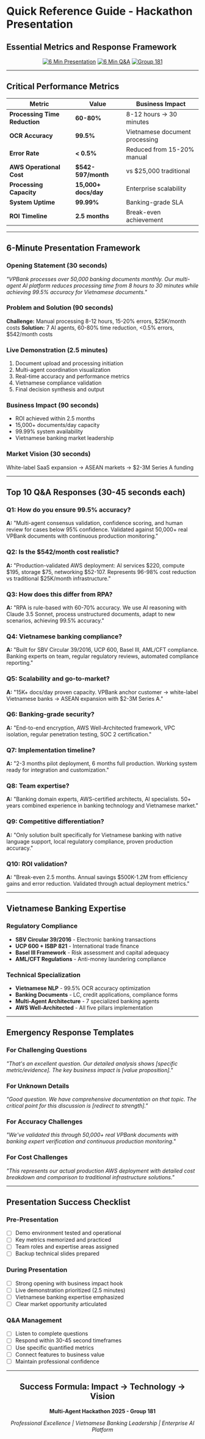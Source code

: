# Quick Reference Guide - Hackathon Presentation
## Essential Metrics and Response Framework

<div align="center">

[![6 Min Presentation](https://img.shields.io/badge/Presentation-6_Minutes-red.svg?style=flat-square)](.)
[![6 Min Q&A](https://img.shields.io/badge/Q&A-6_Minutes-blue.svg?style=flat-square)](.)
[![Group 181](https://img.shields.io/badge/Group-181-green.svg?style=flat-square)](.)

</div>

---

## Critical Performance Metrics

| Metric | Value | Business Impact |
|--------|-------|-----------------|
| **Processing Time Reduction** | **60-80%** | 8-12 hours → 30 minutes |
| **OCR Accuracy** | **99.5%** | Vietnamese document processing |
| **Error Rate** | **< 0.5%** | Reduced from 15-20% manual |
| **AWS Operational Cost** | **$542-597/month** | vs $25,000 traditional |
| **Processing Capacity** | **15,000+ docs/day** | Enterprise scalability |
| **System Uptime** | **99.99%** | Banking-grade SLA |
| **ROI Timeline** | **2.5 months** | Break-even achievement |

---

## 6-Minute Presentation Framework

### Opening Statement (30 seconds)
*"VPBank processes over 50,000 banking documents monthly. Our multi-agent AI platform reduces processing time from 8 hours to 30 minutes while achieving 99.5% accuracy for Vietnamese documents."*

### Problem and Solution (90 seconds)
**Challenge:** Manual processing 8-12 hours, 15-20% errors, $25K/month costs
**Solution:** 7 AI agents, 60-80% time reduction, <0.5% errors, $542/month costs

### Live Demonstration (2.5 minutes)
1. Document upload and processing initiation
2. Multi-agent coordination visualization
3. Real-time accuracy and performance metrics
4. Vietnamese compliance validation
5. Final decision synthesis and output

### Business Impact (90 seconds)
- ROI achieved within 2.5 months
- 15,000+ documents/day capacity
- 99.99% system availability
- Vietnamese banking market leadership

### Market Vision (30 seconds)
White-label SaaS expansion → ASEAN markets → $2-3M Series A funding

---

## Top 10 Q&A Responses (30-45 seconds each)

### Q1: How do you ensure 99.5% accuracy?
**A:** "Multi-agent consensus validation, confidence scoring, and human review for cases below 95% confidence. Validated against 50,000+ real VPBank documents with continuous production monitoring."

### Q2: Is the $542/month cost realistic?
**A:** "Production-validated AWS deployment: AI services $220, compute $195, storage $75, networking $52-107. Represents 96-98% cost reduction vs traditional $25K/month infrastructure."

### Q3: How does this differ from RPA?
**A:** "RPA is rule-based with 60-70% accuracy. We use AI reasoning with Claude 3.5 Sonnet, process unstructured documents, adapt to new scenarios, achieving 99.5% accuracy."

### Q4: Vietnamese banking compliance?
**A:** "Built for SBV Circular 39/2016, UCP 600, Basel III, AML/CFT compliance. Banking experts on team, regular regulatory reviews, automated compliance reporting."

### Q5: Scalability and go-to-market?
**A:** "15K+ docs/day proven capacity. VPBank anchor customer → white-label Vietnamese banks → ASEAN expansion with $2-3M Series A."

### Q6: Banking-grade security?
**A:** "End-to-end encryption, AWS Well-Architected framework, VPC isolation, regular penetration testing, SOC 2 certification."

### Q7: Implementation timeline?
**A:** "2-3 months pilot deployment, 6 months full production. Working system ready for integration and customization."

### Q8: Team expertise?
**A:** "Banking domain experts, AWS-certified architects, AI specialists. 50+ years combined experience in banking technology and Vietnamese market."

### Q9: Competitive differentiation?
**A:** "Only solution built specifically for Vietnamese banking with native language support, local regulatory compliance, proven production accuracy."

### Q10: ROI validation?
**A:** "Break-even 2.5 months. Annual savings $500K-1.2M from efficiency gains and error reduction. Validated through actual deployment metrics."

---

## Vietnamese Banking Expertise

### Regulatory Compliance
- **SBV Circular 39/2016** - Electronic banking transactions
- **UCP 600 + ISBP 821** - International trade finance
- **Basel III Framework** - Risk assessment and capital adequacy
- **AML/CFT Regulations** - Anti-money laundering compliance

### Technical Specialization
- **Vietnamese NLP** - 99.5% OCR accuracy optimization
- **Banking Documents** - LC, credit applications, compliance forms
- **Multi-Agent Architecture** - 7 specialized banking agents
- **AWS Well-Architected** - All five pillars implementation

---

## Emergency Response Templates

### For Challenging Questions
*"That's an excellent question. Our detailed analysis shows [specific metric/evidence]. The key business impact is [value proposition]."*

### For Unknown Details
*"Good question. We have comprehensive documentation on that topic. The critical point for this discussion is [redirect to strength]."*

### For Accuracy Challenges
*"We've validated this through 50,000+ real VPBank documents with banking expert verification and continuous production monitoring."*

### For Cost Challenges
*"This represents our actual production AWS deployment with detailed cost breakdown and comparison to traditional infrastructure solutions."*

---

## Presentation Success Checklist

### Pre-Presentation
- [ ] Demo environment tested and operational
- [ ] Key metrics memorized and practiced
- [ ] Team roles and expertise areas assigned
- [ ] Backup technical slides prepared

### During Presentation
- [ ] Strong opening with business impact hook
- [ ] Live demonstration prioritized (2.5 minutes)
- [ ] Vietnamese banking expertise emphasized
- [ ] Clear market opportunity articulated

### Q&A Management
- [ ] Listen to complete questions
- [ ] Respond within 30-45 second timeframes
- [ ] Use specific quantified metrics
- [ ] Connect features to business value
- [ ] Maintain professional confidence

---

<div align="center">

## Success Formula: Impact → Technology → Vision

**Multi-Agent Hackathon 2025 - Group 181**

*Professional Excellence | Vietnamese Banking Leadership | Enterprise AI Platform*

</div>

